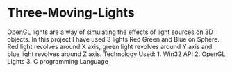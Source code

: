 # Three-Moving-Lights
OpenGL lights are a way of simulating the effects of light sources on 3D objects. In this project I have used 3 lights Red Green and Blue on Sphere. Red light revolves around X axis, green light revolves around Y axis  and blue light revolves around Z axis.   Technology Used: 1.  Win32 API 2. OpenGL Lights 3. C programming Language

